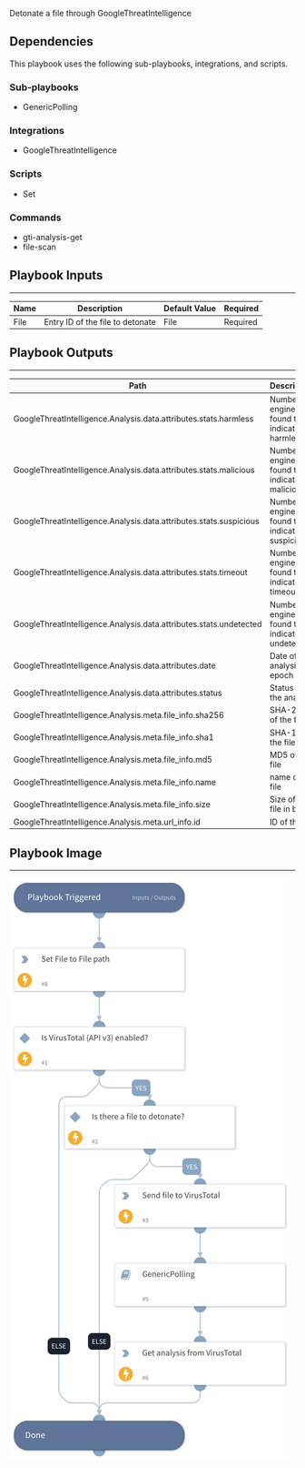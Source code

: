 Detonate a file through GoogleThreatIntelligence

## Dependencies
This playbook uses the following sub-playbooks, integrations, and scripts.

### Sub-playbooks
* GenericPolling

### Integrations
* GoogleThreatIntelligence

### Scripts
* Set

### Commands
* gti-analysis-get
* file-scan

## Playbook Inputs
---

| **Name** | **Description** | **Default Value** | **Required** |
| --- | --- | --- | --- |
| File | Entry ID of the file to detonate | File | Required |

## Playbook Outputs
---

| **Path** | **Description** | **Type** |
| --- | --- | --- |
| GoogleThreatIntelligence.Analysis.data.attributes.stats.harmless | Number of engines found the indicator harmless. | number |
| GoogleThreatIntelligence.Analysis.data.attributes.stats.malicious | Number of engines found the indicator malicious. | number |
| GoogleThreatIntelligence.Analysis.data.attributes.stats.suspicious | Number of engines found the indicator suspicious. | number |
| GoogleThreatIntelligence.Analysis.data.attributes.stats.timeout | Number of engines found the indicator timeout. | number |
| GoogleThreatIntelligence.Analysis.data.attributes.stats.undetected | Number of engines found the indicator undetected. | number |
| GoogleThreatIntelligence.Analysis.data.attributes.date | Date of the analysis in epoch | number |
| GoogleThreatIntelligence.Analysis.data.attributes.status | Status of the analysis | string |
| GoogleThreatIntelligence.Analysis.meta.file_info.sha256 | SHA-256 of the file | string |
| GoogleThreatIntelligence.Analysis.meta.file_info.sha1 | SHA-1 of the file | string |
| GoogleThreatIntelligence.Analysis.meta.file_info.md5 | MD5 of the file | string |
| GoogleThreatIntelligence.Analysis.meta.file_info.name | name of the file | string |
| GoogleThreatIntelligence.Analysis.meta.file_info.size | Size of the file in bytes | number |
| GoogleThreatIntelligence.Analysis.meta.url_info.id | ID of the url | string |

## Playbook Image
---
![Detonate File - GoogleThreatIntelligence](../doc_files/Detonate_File_-_GoogleThreatIntelligence.png)